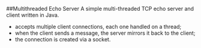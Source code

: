 ##Multithreaded Echo Server
A simple multi-threaded TCP echo server and client written in Java.
- accepts multiple client connections, each one handled on a thread;
- when the client sends a message, the server mirrors it back to the client;
- the connection is created via a socket.
